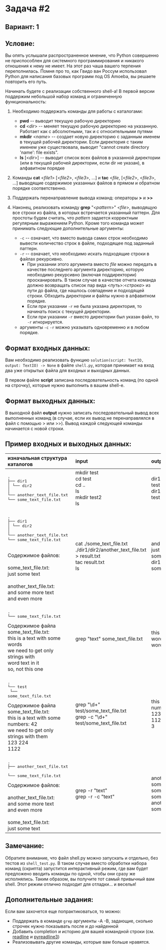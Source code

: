 ﻿# Задача #2
## Вариант: 1
## Условие:

Вы опять услышали распространенное мнение, что Python совершенно не приспособлен для системного программирования и никакого отношения к нему не имеет.
На этот раз чаша вашего терпения переполнилась. Помня про то, как Гвидо ван Россум использовал Python для написания базовых программ под OS Amoeba, вы решаете повторить его путь. 

Начинать будете с реализации собственного shell-а!
В первой версии поддержим небольшой набор команд и ограниченную функциональность:

1. Необходимо поддержать команды для работы с каталогами:
   * **pwd** -- выводит текущую рабочую директорию
   * **cd** \<_dir_\> -- меняет текущую рабочую директорию на указанную. Работает как с абсолютными, так и с относительными путями
   * **mkdir** \<_name_\> -- создает новую директорию с заданным именем в текущей рабочей директории. Если директория с таким именем уже существовала, выводит "cannot create directory 'name': file exists".
   * **ls** [\<_dir_\>] -- выводит список всех файлов в указанной директории (или в текущей рабочей директории, если dir не указан), в алфавитном порядке

2. Команды **cat** \<_file1_\> [\<_file2_\>, \<_file3_\>, ...] и **tac** \<_file_, [\<_file2_\>, \<_file3_\>, ...] выводящие содержимое указанных файлов в прямом и обратном порядке соответственно.

3. Поддержать перенаправление вывода команд: операторы **>** и **>>**

4. Наконец, реализовать команду **grep** "\<_pattern_\>" \<_file_\>, выводящую все строки из файла, в которых встречается указанный паттерн.
   Для простоты будем считать, что _pattern_ задается корректным регулярным выражением Python.
   Кроме того команда может принимать следующие дополнительные аргументы:
   * `-c` -- означает, что вместо вывода самих строк необходимо вывести количество строк в файле, подходящее под заданный паттерн.
   * `-r` -- означает, что необходимо искать подходящие строки в файлах рекурсивно. 
     * При указании этого аргумента вместо _file_ можно передать в качестве последнего аргумента директорию, которую необходимо рекурсивно (включая поддиректории) просканировать. В таком случае в качестве отчета команда должно возвращать список пар вида <_путь_>:<_строка_> из пути до файла, где нашлось совпадение и подходящей строки.
     Обходить директории и файлы нужно в алфавитном порядке.
     * Если при указании `-r` не была указана директория, то начинать поиск с текущей директории.
     * Если при указании `-r` вместо директории был указан файл, то `-r` игнорируется.
   * аргументы `-c` `-r` можно указывать одновременно и в любом порядке.  

## Формат входных данных:

Вам необходимо реализовать функцию <code>solution(script: TextIO, output: TextIO) -> None</code> в файле <code>shell.py</code>, которая принимает на вход два уже открытых файла для входных и выходных данных.

В первом файле **script** записана последовательность команд (по одной на строчку), которые нужно выполнить в вашем shell-е. 

## Формат выходных данных:
В выходной файл **output** нужно записать последовательный вывод всех выполненных команд (в случае, если их вывод не перенаправлялся в файл с помощью > или >>).
Вывод каждой следующей команды начинается с новой строки.

## Пример входных и выходных данных:

| изначальная структура каталогов                                                                                                                                                                                                                                                                                      | input                                                                                                 | output                                                                                                                             |
|:---------------------------------------------------------------------------------------------------------------------------------------------------------------------------------------------------------------------------------------------------------------------------------------------------------------------|:------------------------------------------------------------------------------------------------------|:-----------------------------------------------------------------------------------------------------------------------------------|
| <pre>.<br/>├── dir1 <br/>│   └── dir2 <br/>│       └── another_text_file.txt <br/>└── some_text_file.txt </pre>                                                                                                                                                                                                      | mkdir test <br/>cd test<br/>cd ..<br/>ls<br/>mkdir test2<br/>ls                                       | dir1 some_text_file.txt test<br/>dir1 some_text_file.txt test test2                                                                |
||||
| <pre>.<br/>├── dir1 <br/>│   └── dir2 <br/>│       └── another_text_file.txt <br/>└── some_text_file.txt </pre> <br/> Содержимое файлов: <br/> <br/> some_text_file.txt: <br/> just some text  <br/><br/> another_text_file.txt: <br/> and some more text <br/> and even more                                        | cat ./some_text_file.txt ./dir1/dir2/another_text_file.txt > result.txt <br/> tac result.txt <br/> ls | and even more <br/> just some text and some more text <br/> dir1 result.txt some_text_file.txt                                     |
||||
| <pre>.<br/>└── some_text_file.txt</pre> Содержимое файла some_text_file.txt: <br/>this is a text with some words <br/>we need to get only strings with <br/>word text in it <br/>so, not this one                                                                                                                    | grep "text" some_text_file.txt                                                                        | this is a text with some words<br/>word text in it                                                                                 |
||||
| <pre>.<br/>└── test <br/>    └── some_text_file.txt</pre> Содержимое файла some_text_file.txt: <br/>this is a text with some numbers: 42 <br/>we need to get only strings with them<br/>123 224<br/>1122<br/>                                                                                                        | grep "\d+" test/some_text_file.txt<br/>grep -c "\d+" test/some_text_file.txt                          | this is a text with some numbers: 42<br/>123 224<br/>1122<br/>3                                                                    |
||||
| <pre>.<br/>├── another_text_file.txt <br/>└── some_text_file.txt</pre> Содержимое файлов: <br/><br/>another_text_file.txt:<br/>and some more text<br/>and even more<br/><br/>some_text_file.txt:<br/>just some text<br/>                                                                                                  | grep -r "text"<br/>grep -r -c "text"                                                                  | another_text_file.txt:and some more text<br/>some_text_file.txt:just some text<br/>another_text_file.txt:1<br/>some_text_file.txt:1|

## Замечание:

Обратите внимание, что файл shell.py можно запускать и отдельно, без тестов из `shell_test.py`. В таком случае вместо обработки набора команд (скрипта) запустится интерактивный режим,
где вам будет предложено вводить команды по одной, чтобы они сразу же исполнялись. Таким образом, вы получите тот самый привычный вам shell. 
Этот режим отлично подходит для отладки... и веселья!

## Дополнительные задания:

Если вам захочется еще попрактиковаться, то можно:

* Поддержать в команде `grep` аргументы -A -B, задающие, сколько строчек нужно показывать после и до найденной
* Добавить completion и историю для вашей командной строки (см. [readline](https://docs.python.org/3/library/readline.html) и [pyreadline3](https://github.com/pyreadline3/pyreadline3))
* Реализовывать другие команды, которые вам больше нравятся.